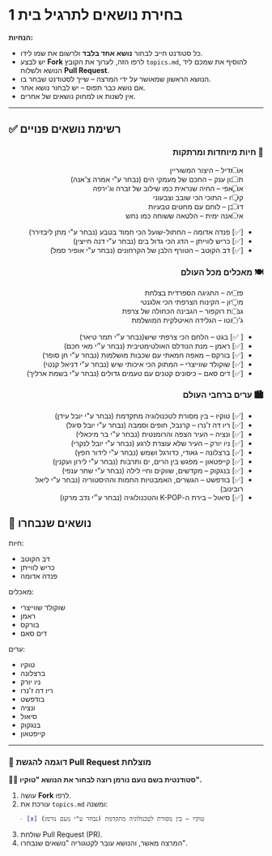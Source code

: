 # בחירת נושאים לתרגיל בית 1  
**הנחיות:**  
- כל סטודנט חייב לבחור **נושא אחד בלבד** ולרשום את שמו לידו.  
- יש לבצע **Fork** לרפו הזה, לערוך את הקובץ `topics.md`, להוסיף את שמכם ליד הנושא ולשלוח **Pull Request**.  
- הנושא הראשון שמאושר על ידי המרצה – שייך לסטודנט שבחר בו.  
- אם נושא כבר תפוס – יש לבחור נושא אחר.  
- אין לשנות או למחוק נושאים של אחרים.  

---

## **✅ רשימת נושאים פנויים**  
<div dir="rtl">
   
### **🐾 חיות מיוחדות ומרתקות**  
- [ ] ארמדיל – היצור המשוריין  
- [ ] תמנון ענק – החכם של מעמקי הים (נבחר ע"י אמרה צ'אנה) 
- [ ] אוקאפי – החיה שנראית כמו שילוב של זברה וג'ירפה  
- [ ] קקדו – התוכי הכי שובב וצבעוני 
- [ ] דורבן – לוחם עם מחטים טבעיות  
- [ ] איגואנה ימית – הלטאה ששוחה כמו נחש  
- [✅] פנדה אדומה – החתול-שועל הכי חמוד בטבע (נבחר ע"י מתן ליבזירר)
- [✅] כריש לווייתן – הדג הכי גדול בים (נבחר ע"י דנה חייצין) 
- [✅] דב הקוטב – הטורף הלבן של הקרחונים (נבחר ע"י אופיר סמל)

### **🍽️ מאכלים מכל העולם**  
- [ ] פאייה – החגיגה הספרדית בצלחת  
- [ ] מקרון – הקינוח הצרפתי הכי אלגנטי  
- [ ] גבינת רוקפור – הגבינה הכחולה של צרפת  
- [ ] ג’לאטו – הגלידה האיטלקית המושלמת  
- [ ✅] בגט – הלחם הכי צרפתי שיש(נבחר ע״י תמר טיאר)
- [✅] ראמן – מנת הנודלס האולטימטיבית (נבחר ע״י מאי חכם)
- [✅] בורקס – מאפה חמאתי עם שכבות מושלמות (נבחר ע"י חן סופר)
- [✅] שוקולד שווייצרי – המתוק הכי איכותי שיש (נבחר ע"י דניאל קנטי)
- [✅] דים סאם – כיסונים קטנים עם טעמים גדולים (נבחר ע"י בשמת ארליך)

### **🏙️ ערים ברחבי העולם**  
- [✅] טוקיו – בין מסורת לטכנולוגיה מתקדמת (נבחר ע"י יובל עידן)
- [✅] ריו דה ז'נרו – קרנבל, חופים וסמבה (נבחר ע"י יובל סיגל)
- [✅] ונציה – העיר הצפה והרומנטית (נבחר ע"י בר מיכאלי)
- [✅] ניו יורק – העיר שלא עוצרת לרגע (נבחר ע"י יובל לנקרי) 
- [✅] ברצלונה – גאודי, כדורגל ושמש (נבחר ע"י לידור חפץ) 
- [✅] קייפטאון – מפגש בין הרים, ים ותרבות (נבחר ע"י לירון ועקנין)
- [✅] בנגקוק – מקדשים, שווקים וחיי לילה (נבחר ע"י שחר ענפי)
- [✅] בודפשט – הגשרים, האמבטיות החמות וההיסטוריה (נבחר ע"י ליאל רובינוב)
- [✅] סיאול – בירת ה-K-POP והטכנולוגיה (נבחר ע״י נדב מרקו)
</div>

## **📌 נושאים שנבחרו** 
חיות:
- דב הקוטב
- כריש לווייתן
- פנדה אדומה

מאכלים:
- שוקולד שווייצרי
- ראמן
- בורקס
- דים סאם
  
ערים:
-  טוקיו
-  ברצלונה
-  ניו יורק
-  ריו דה ז'נרו
-  בודפשט
-  ונציה
-  סיאול
-  בנגקוק
-  קייפטאון
  
---

### **📖 דוגמה להגשת Pull Request מוצלחת**  
👩‍🎓 **סטודנטית בשם נועם נורמן רוצה לבחור את הנושא "טוקיו".**  
1. עושה **Fork** לרפו.  
2. עורכת את `topics.md` ומשנה:  
```markdown
   - [x] טוקיו – בין מסורת לטכנולוגיה מתקדמת (נבחר ע"י נועם נורמן)  
```
3. שולחת Pull Request (PR).
4. המרצה מאשר, והנושא עובר לקטגוריה "נושאים שנבחרו".
